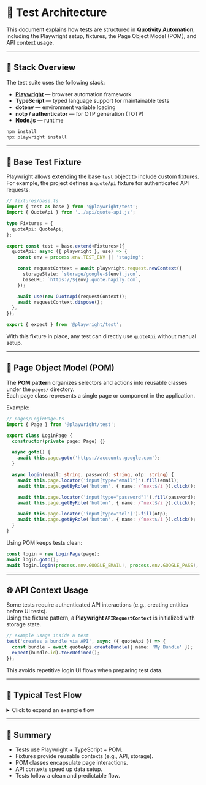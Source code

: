 # 🧪 Test Architecture

This document explains how tests are structured in **Quotivity Automation**, including the Playwright setup, fixtures, the Page Object Model (POM), and API context usage.

---

## 🧰 Stack Overview

The test suite uses the following stack:

- **[Playwright](https://playwright.dev)** — browser automation framework
- **TypeScript** — typed language support for maintainable tests
- **dotenv** — environment variable loading
- **notp / authenticator** — for OTP generation (TOTP)
- **Node.js** — runtime

```bash
npm install
npx playwright install
```

---

## 🧱 Base Test Fixture

Playwright allows extending the base `test` object to include custom fixtures.  
For example, the project defines a `quoteApi` fixture for authenticated API requests:

```typescript
// fixtures/base.ts
import { test as base } from '@playwright/test';
import { QuoteApi } from '../api/quote-api.js';

type Fixtures = {
  quoteApi: QuoteApi;
};

export const test = base.extend<Fixtures>({
  quoteApi: async ({ playwright }, use) => {
    const env = process.env.TEST_ENV || 'staging';

    const requestContext = await playwright.request.newContext({
      storageState: `storage/google-${env}.json`,
      baseURL: `https://${env}.quote.hapily.com`,
    });

    await use(new QuoteApi(requestContext));
    await requestContext.dispose();
  },
});

export { expect } from '@playwright/test';
```

With this fixture in place, any test can directly use `quoteApi` without manual setup.

---

## 🧭 Page Object Model (POM)

The **POM pattern** organizes selectors and actions into reusable classes under the `pages/` directory.  
Each page class represents a single page or component in the application.

Example:

```typescript
// pages/LoginPage.ts
import { Page } from '@playwright/test';

export class LoginPage {
  constructor(private page: Page) {}

  async goto() {
    await this.page.goto('https://accounts.google.com');
  }

  async login(email: string, password: string, otp: string) {
    await this.page.locator('input[type="email"]').fill(email);
    await this.page.getByRole('button', { name: /^next$/i }).click();

    await this.page.locator('input[type="password"]').fill(password);
    await this.page.getByRole('button', { name: /^next$/i }).click();

    await this.page.locator('input[type="tel"]').fill(otp);
    await this.page.getByRole('button', { name: /^next$/i }).click();
  }
}
```

Using POM keeps tests clean:

```typescript
const login = new LoginPage(page);
await login.goto();
await login.login(process.env.GOOGLE_EMAIL!, process.env.GOOGLE_PASS!, otp);
```

---

## 🌐 API Context Usage

Some tests require authenticated API interactions (e.g., creating entities before UI tests).  
Using the fixture pattern, a **Playwright `APIRequestContext`** is initialized with storage state.

```typescript
// example usage inside a test
test('creates a bundle via API', async ({ quoteApi }) => {
  const bundle = await quoteApi.createBundle({ name: 'My Bundle' });
  expect(bundle.id).toBeDefined();
});
```

This avoids repetitive login UI flows when preparing test data.

---

## 🧪 Typical Test Flow

<details>
<summary>Click to expand an example flow</summary>

```typescript
test('user can log in and see dashboard', async ({ page }) => {
  const login = new LoginPage(page);
  await login.goto();

  const otp = authenticator.generate(process.env.GOOGLE_TOTP_SECRET!);
  await login.login(process.env.GOOGLE_EMAIL!, process.env.GOOGLE_PASS!, otp);

  await expect(page.getByText(/Dashboard/i)).toBeVisible();
});
```

</details>

---

## 📝 Summary

- Tests use Playwright + TypeScript + POM.  
- Fixtures provide reusable contexts (e.g., API, storage).  
- POM classes encapsulate page interactions.  
- API contexts speed up data setup.  
- Tests follow a clean and predictable flow.
